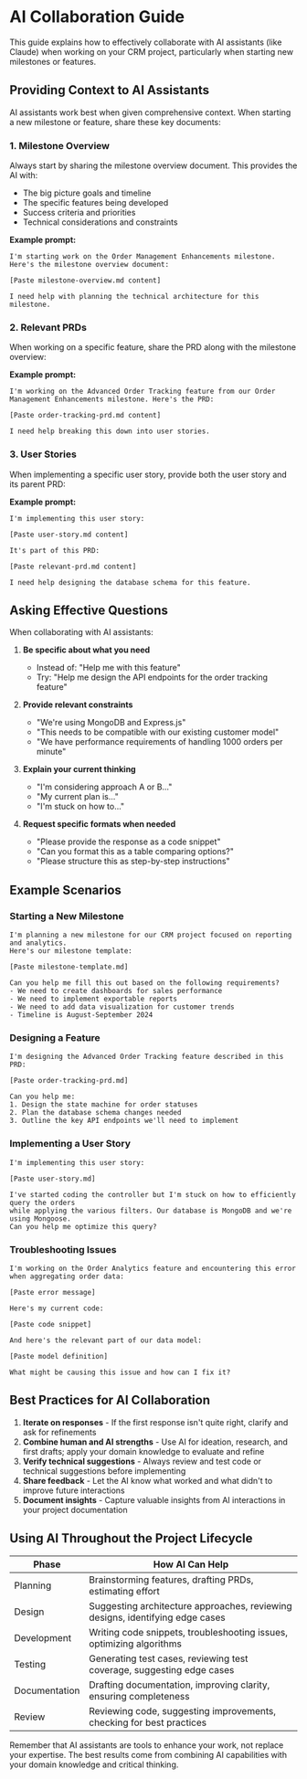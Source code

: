 # AI Collaboration Guide

This guide explains how to effectively collaborate with AI assistants (like Claude) when working on your CRM project, particularly when starting new milestones or features.

## Providing Context to AI Assistants

AI assistants work best when given comprehensive context. When starting a new milestone or feature, share these key documents:

### 1. Milestone Overview

Always start by sharing the milestone overview document. This provides the AI with:
- The big picture goals and timeline
- The specific features being developed
- Success criteria and priorities
- Technical considerations and constraints

**Example prompt:**
```
I'm starting work on the Order Management Enhancements milestone. Here's the milestone overview document:

[Paste milestone-overview.md content]

I need help with planning the technical architecture for this milestone.
```

### 2. Relevant PRDs

When working on a specific feature, share the PRD along with the milestone overview:

**Example prompt:**
```
I'm working on the Advanced Order Tracking feature from our Order Management Enhancements milestone. Here's the PRD:

[Paste order-tracking-prd.md content]

I need help breaking this down into user stories.
```

### 3. User Stories

When implementing a specific user story, provide both the user story and its parent PRD:

**Example prompt:**
```
I'm implementing this user story:

[Paste user-story.md content]

It's part of this PRD:

[Paste relevant-prd.md content]

I need help designing the database schema for this feature.
```

## Asking Effective Questions

When collaborating with AI assistants:

1. **Be specific about what you need**
   - Instead of: "Help me with this feature"
   - Try: "Help me design the API endpoints for the order tracking feature"

2. **Provide relevant constraints**
   - "We're using MongoDB and Express.js"
   - "This needs to be compatible with our existing customer model"
   - "We have performance requirements of handling 1000 orders per minute"

3. **Explain your current thinking**
   - "I'm considering approach A or B..."
   - "My current plan is..."
   - "I'm stuck on how to..."

4. **Request specific formats when needed**
   - "Please provide the response as a code snippet"
   - "Can you format this as a table comparing options?"
   - "Please structure this as step-by-step instructions"

## Example Scenarios

### Starting a New Milestone

```
I'm planning a new milestone for our CRM project focused on reporting and analytics. 
Here's our milestone template:

[Paste milestone-template.md]

Can you help me fill this out based on the following requirements?
- We need to create dashboards for sales performance
- We need to implement exportable reports
- We need to add data visualization for customer trends
- Timeline is August-September 2024
```

### Designing a Feature

```
I'm designing the Advanced Order Tracking feature described in this PRD:

[Paste order-tracking-prd.md]

Can you help me:
1. Design the state machine for order statuses
2. Plan the database schema changes needed
3. Outline the key API endpoints we'll need to implement
```

### Implementing a User Story

```
I'm implementing this user story:

[Paste user-story.md]

I've started coding the controller but I'm stuck on how to efficiently query the orders 
while applying the various filters. Our database is MongoDB and we're using Mongoose.
Can you help me optimize this query?
```

### Troubleshooting Issues

```
I'm working on the Order Analytics feature and encountering this error when aggregating order data:

[Paste error message]

Here's my current code:

[Paste code snippet]

And here's the relevant part of our data model:

[Paste model definition]

What might be causing this issue and how can I fix it?
```

## Best Practices for AI Collaboration

1. **Iterate on responses** - If the first response isn't quite right, clarify and ask for refinements
2. **Combine human and AI strengths** - Use AI for ideation, research, and first drafts; apply your domain knowledge to evaluate and refine
3. **Verify technical suggestions** - Always review and test code or technical suggestions before implementing
4. **Share feedback** - Let the AI know what worked and what didn't to improve future interactions
5. **Document insights** - Capture valuable insights from AI interactions in your project documentation

## Using AI Throughout the Project Lifecycle

| Phase | How AI Can Help |
|-------|----------------|
| Planning | Brainstorming features, drafting PRDs, estimating effort |
| Design | Suggesting architecture approaches, reviewing designs, identifying edge cases |
| Development | Writing code snippets, troubleshooting issues, optimizing algorithms |
| Testing | Generating test cases, reviewing test coverage, suggesting edge cases |
| Documentation | Drafting documentation, improving clarity, ensuring completeness |
| Review | Reviewing code, suggesting improvements, checking for best practices |

Remember that AI assistants are tools to enhance your work, not replace your expertise. The best results come from combining AI capabilities with your domain knowledge and critical thinking.
